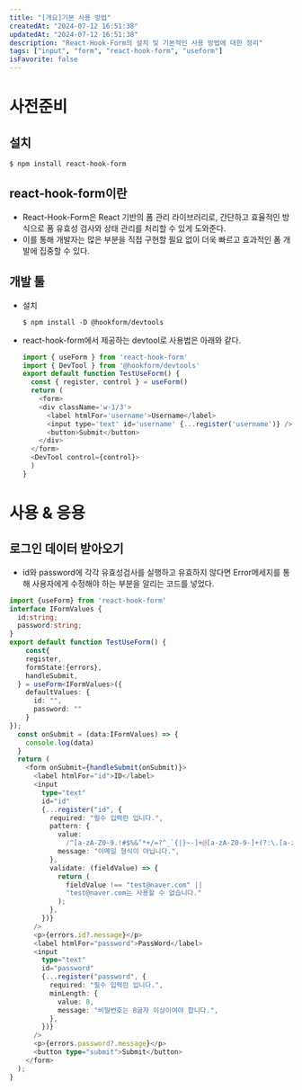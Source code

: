 ```yaml
---
title: "[개요]기본 사용 방법"
createdAt: "2024-07-12 16:51:38"
updatedAt: "2024-07-12 16:51:38"
description: "React-Hook-Form의 설치 및 기본적인 사용 방법에 대한 정리"
tags: ["input", "form", "react-hook-form", "useform"]
isFavorite: false
---
```


# 사전준비

## 설치

```npm
$ npm install react-hook-form
```

## react-hook-form이란

- React-Hook-Form은 React 기반의 폼 관리 라이브러리로, 간단하고 효율적인 방식으로 폼 유효성 검사와 상태 관리를 처리할 수 있게 도와준다.
- 이를 통해 개발자는 많은 부분을 직접 구현할 필요 없이 더욱 빠르고 효과적인 폼 개발에 집중할 수 있다.

## 개발 툴

- 설치
  ```npm
  $ npm install -D @hookform/devtools
  ```
- react-hook-form에서 제공하는 devtool로 사용법은 아래와 같다.
  ```js
  import { useForm } from 'react-hook-form'
  import { DevTool } from '@hookform/devtools'
  export default function TestUseForm() {
    const { register, control } = useForm()
    return (
      <form>
      <div className='w-1/3'>
        <label htmlFor='username'>Username</label>
        <input type='text' id='username' {...register('username')} />
        <button>Submit</button>
      </div>
    </form>
    <DevTool control={control}>
    )
  }
  ```

# 사용 & 응용

## 로그인 데이터 받아오기

- id와 password에 각각 유효성검사를 실행하고 유효하지 않다면 Error메세지를 통해 사용자에게 수정해야 하는 부분을 알리는 코드를 넣었다.

```ts
import {useForm} from 'react-hook-form'
interface IFormValues {
  id:string;
  password:string;
}
export default function TestUseForm() {
    const{
    register,
    formState:{errors},
    handleSubmit,
  } = useForm<IFormValues>({
    defaultValues: {
      id: "",
      password: ""
    }
});
  const onSubmit = (data:IFormValues) => {
    console.log(data)
  }
  return (
    <form onSubmit={handleSubmit(onSubmit)}>
      <label htmlFor="id">ID</label>
      <input
        type="text"
        id="id"
        {...register("id", {
          required: "필수 입력란 입니다.",
          pattern: {
            value:
              /^[a-zA-Z0-9.!#$%&’*+/=?^_`{|}~-]+@[a-zA-Z0-9-]+(?:\.[a-zA-Z0-9-]+)*$/,
            message: "이메일 형식이 아닙니다.",
          },
          validate: (fieldValue) => {
            return (
              fieldValue !== "test@naver.com" ||
              "test@naver.com는 사용할 수 없습니다."
            );
          },
        })}
      />
      <p>{errors.id?.message}</p>
      <label htmlFor="password">PassWord</label>
      <input
        type="text"
        id="password"
        {...register("password", {
          required: "필수 입력란 입니다.",
          minLength: {
            value: 8,
            message: "비밀번호는 8글자 이상이여야 합니다.",
          },
        })}
      />
      <p>{errors.password?.message}</p>
      <button type="submit">Submit</button>
    </form>
  );
}
```
